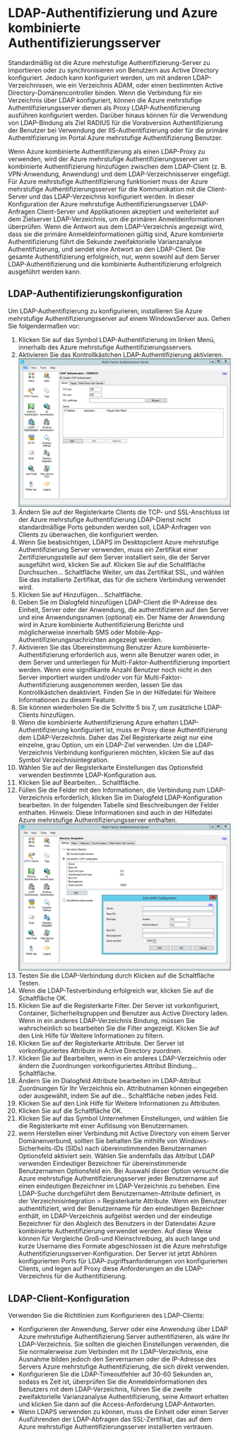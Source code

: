 <properties 
    pageTitle="LDAP-Authentifizierung und Azure kombinierte Authentifizierungsserver"
    description="Dies ist der Azure mehrstufige Authentifizierungsseite, die bei der Bereitstellung von LDAP-Authentifizierung und Azure mehrstufige Authentifizierungsserver unterstützt."
    services="multi-factor-authentication"
    documentationCenter=""
    authors="kgremban"
    manager="femila"
    editor="curtand"/>

<tags
    ms.service="multi-factor-authentication"
    ms.workload="identity"
    ms.tgt_pltfrm="na"
    ms.devlang="na"
    ms.topic="get-started-article"
    ms.date="08/04/2016"
    ms.author="kgremban"/>

# <a name="ldap-authentication-and-azure-multi-factor-authentication-server"></a>LDAP-Authentifizierung und Azure kombinierte Authentifizierungsserver


Standardmäßig ist die Azure mehrstufige Authentifizierung-Server zu importieren oder zu synchronisieren von Benutzern aus Active Directory konfiguriert. Jedoch kann konfiguriert werden, um mit anderen LDAP-Verzeichnissen, wie ein Verzeichnis ADAM, oder einen bestimmten Active Directory-Domänencontroller binden. Wenn die Verbindung für ein Verzeichnis über LDAP konfiguriert, können die Azure mehrstufige Authentifizierungsserver dienen als Proxy LDAP-Authentifizierung ausführen konfiguriert werden. Darüber hinaus können für die Verwendung von LDAP-Bindung als Ziel RADIUS für die Vorabversion Authentifizierung der Benutzer bei Verwendung der IIS-Authentifizierung oder für die primäre Authentifizierung im Portal Azure mehrstufige Authentifizierung Benutzer.

Wenn Azure kombinierte Authentifizierung als einen LDAP-Proxy zu verwenden, wird der Azure mehrstufige Authentifizierungsserver um kombinierte Authentifizierung hinzufügen zwischen dem LDAP-Client (z. B. VPN-Anwendung, Anwendung) und dem LDAP-Verzeichnisserver eingefügt. Für Azure mehrstufige Authentifizierung funktioniert muss der Azure mehrstufige Authentifizierungsserver für die Kommunikation mit die Client-Server und das LDAP-Verzeichnis konfiguriert werden. In dieser Konfiguration der Azure mehrstufige Authentifizierungsserver LDAP-Anfragen Client-Server und Applikationen akzeptiert und weiterleitet auf dem Zielserver LDAP-Verzeichnis, um die primären Anmeldeinformationen überprüfen. Wenn die Antwort aus dem LDAP-Verzeichnis angezeigt wird, dass sie die primäre Anmeldeinformationen gültig sind, Azure kombinierte Authentifizierung führt die Sekunde zweifaktorielle Varianzanalyse Authentifizierung, und sendet eine Antwort an den LDAP-Client. Die gesamte Authentifizierung erfolgreich, nur, wenn sowohl auf dem Server LDAP-Authentifizierung und die kombinierte Authentifizierung erfolgreich ausgeführt werden kann.





## <a name="ldap-authentication-configuration"></a>LDAP-Authentifizierungskonfiguration


Um LDAP-Authentifizierung zu konfigurieren, installieren Sie Azure mehrstufige Authentifizierungsserver auf einem WindowsServer aus. Gehen Sie folgendermaßen vor:

1. Klicken Sie auf das Symbol LDAP-Authentifizierung im linken Menü, innerhalb des Azure mehrstufige Authentifizierungsservers.
2. Aktivieren Sie das Kontrollkästchen LDAP-Authentifizierung aktivieren.![LDAP-Authentifizierung](./media/multi-factor-authentication-get-started-server-ldap/ldap2.png)
3. Ändern Sie auf der Registerkarte Clients die TCP- und SSL-Anschluss ist der Azure mehrstufige Authentifizierung LDAP-Dienst nicht standardmäßige Ports gebunden werden soll, LDAP-Anfragen von Clients zu überwachen, die konfiguriert werden.
4. Wenn Sie beabsichtigen, LDAPS im Desktopclient Azure mehrstufige Authentifizierung Server verwenden, muss ein Zertifikat einer Zertifizierungsstelle auf dem Server installiert sein, die der Server ausgeführt wird, klicken Sie auf. Klicken Sie auf die Schaltfläche Durchsuchen... Schaltfläche Weiter, um das Zertifikat SSL, und wählen Sie das installierte Zertifikat, das für die sichere Verbindung verwendet wird.
5. Klicken Sie auf Hinzufügen... Schaltfläche.
6. Geben Sie im Dialogfeld hinzufügen LDAP-Client die IP-Adresse des Einheit, Server oder der Anwendung, die authentifizieren auf den Server und eine Anwendungsnamen (optional) ein. Der Name der Anwendung wird in Azure kombinierte Authentifizierung Berichte und möglicherweise innerhalb SMS oder Mobile-App-Authentifizierungsnachrichten angezeigt werden.
7. Aktivieren Sie das Übereinstimmung Benutzer Azure kombinierte-Authentifizierung erforderlich aus, wenn alle Benutzer waren oder, in dem Server und unterliegen für Multi-Faktor-Authentifizierung importiert werden. Wenn eine signifikante Anzahl Benutzer noch nicht in den Server importiert wurden und/oder von für Multi-Faktor-Authentifizierung ausgenommen werden, lassen Sie das Kontrollkästchen deaktiviert. Finden Sie in der Hilfedatei für Weitere Informationen zu diesem Feature.
8. Sie können wiederholen Sie die Schritte 5 bis 7, um zusätzliche LDAP-Clients hinzufügen.
9. Wenn die kombinierte Authentifizierung Azure erhalten LDAP-Authentifizierung konfiguriert ist, muss er Proxy diese Authentifizierung dem LDAP-Verzeichnis. Daher das Ziel Registerkarte zeigt nur eine einzelne, grau Option, um ein LDAP-Ziel verwenden. Um die LDAP-Verzeichnis Verbindung konfigurieren möchten, klicken Sie auf das Symbol Verzeichnisintegration.
10. Wählen Sie auf der Registerkarte Einstellungen das Optionsfeld verwenden bestimmte LDAP-Konfiguration aus.
11. Klicken Sie auf Bearbeiten... Schaltfläche.
12. Füllen Sie die Felder mit den Informationen, die Verbindung zum LDAP-Verzeichnis erforderlich, klicken Sie im Dialogfeld LDAP-Konfiguration bearbeiten. In der folgenden Tabelle sind Beschreibungen der Felder enthalten. Hinweis: Diese Informationen sind auch in der Hilfedatei Azure mehrstufige Authentifizierungsserver enthalten.![Verzeichnisintegration](./media/multi-factor-authentication-get-started-server-ldap/ldap.png)
13. Testen Sie die LDAP-Verbindung durch Klicken auf die Schaltfläche Testen.
14. Wenn die LDAP-Testverbindung erfolgreich war, klicken Sie auf die Schaltfläche OK.
15. Klicken Sie auf die Registerkarte Filter. Der Server ist vorkonfiguriert, Container, Sicherheitsgruppen und Benutzer aus Active Directory laden. Wenn in ein anderes LDAP-Verzeichnis Bindung, müssen Sie wahrscheinlich so bearbeiten Sie die Filter angezeigt. Klicken Sie auf den Link Hilfe für Weitere Informationen zu filtern.
16. Klicken Sie auf der Registerkarte Attribute. Der Server ist vorkonfiguriertes Attribute in Active Directory zuordnen.
17. Klicken Sie auf Bearbeiten, wenn in ein anderes LDAP-Verzeichnis oder ändern die Zuordnungen vorkonfiguriertes Attribut Bindung... Schaltfläche.
18. Ändern Sie im Dialogfeld Attribute bearbeiten im LDAP-Attribut Zuordnungen für Ihr Verzeichnis ein. Attributnamen können eingegeben oder ausgewählt, indem Sie auf die... Schaltfläche neben jedes Feld.
19. Klicken Sie auf den Link Hilfe für Weitere Informationen zu Attributen.
20. Klicken Sie auf die Schaltfläche OK.
21. Klicken Sie auf das Symbol Unternehmen Einstellungen, und wählen Sie die Registerkarte mit einer Auflösung von Benutzernamen.
22. wenn Herstellen einer Verbindung mit Active Directory von einem Server Domänenverbund, sollten Sie behalten Sie mithilfe von Windows-Sicherheits-IDs (SIDs) nach übereinstimmenden Benutzernamen Optionsfeld aktiviert sein. Wählen Sie andernfalls das Attribut LDAP verwenden Eindeutiger Bezeichner für übereinstimmende Benutzernamen Optionsfeld ein. Bei Auswahl dieser Option versucht die Azure mehrstufige Authentifizierungsserver jeder Benutzername auf einen eindeutigen Bezeichner im LDAP-Verzeichnis zu beheben. Eine LDAP-Suche durchgeführt dem Benutzernamen-Attribute definiert, in der Verzeichnisintegration > Registerkarte Attribute. Wenn ein Benutzer authentifiziert, wird der Benutzername für den eindeutigen Bezeichner enthält, im LDAP-Verzeichnis aufgelöst werden und der eindeutige Bezeichner für den Abgleich des Benutzers in der Datendatei Azure kombinierte Authentifizierung verwendet werden. Auf diese Weise können für Vergleiche Groß-und Kleinschreibung, als auch lange und kurze Username dies Formate abgeschlossen ist die Azure mehrstufige Authentifizierungsserver-Konfiguration. Der Server ist jetzt Abhören konfigurierten Ports für LDAP-zugriffsanforderungen von konfigurierten Clients, und legen auf Proxy diese Anforderungen an die LDAP-Verzeichnis für die Authentifizierung.


## <a name="ldap-client-configuration"></a>LDAP-Client-Konfiguration

Verwenden Sie die Richtlinien zum Konfigurieren des LDAP-Clients:

- Konfigurieren der Anwendung, Server oder eine Anwendung über LDAP Azure mehrstufige Authentifizierung Server authentifizieren, als wäre Ihr LDAP-Verzeichnis. Sie sollten die gleichen Einstellungen verwenden, die Sie normalerweise zum Verbinden mit Ihr LDAP-Verzeichnis, eine Ausnahme bilden jedoch den Servernamen oder die IP-Adresse des Servers Azure mehrstufige Authentifizierung, die sich direkt verwenden.
- Konfigurieren Sie die LDAP-Timeoutfehler auf 30-60 Sekunden an, sodass es Zeit ist, überprüfen Sie die Anmeldeinformationen des Benutzers mit dem LDAP-Verzeichnis, führen Sie die zweite zweifaktorielle Varianzanalyse Authentifizierung, seine Antwort erhalten und klicken Sie dann auf die Access-Anforderung LDAP-Antworten.
- Wenn LDAPS verwenden zu können, muss die Einheit oder einen Server Ausführenden der LDAP-Abfragen das SSL-Zertifikat, das auf dem Azure mehrstufige Authentifizierungsserver installierten vertrauen.
